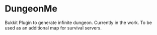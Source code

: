 DungeonMe
===========

Bukkit Plugin to generate infinite dungeon. Currently in the work.
To be used as an additional map for survival servers.
